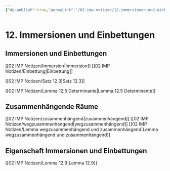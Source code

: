 ```yaml
---
{"dg-publish":true,"permalink":"/02-imp-notizen/12-immersionen-und-einbettungen/"}
---
```


# 12. Immersionen und Einbettungen
## Immersionen und Einbettungen
[[02 IMP Notizen/Immersion|Immersion]]
[[02 IMP Notizen/Einbettung|Einbettung]]

[[02 IMP Notizen/Satz 12.3|Satz 12.3]]

[[02 IMP Notizen/Lemma 12.5 Determinante|Lemma 12.5 Determinante]]

## Zusammenhängende Räume
[[02 IMP Notizen/zusammenhängend|zusammenhängend]]
[[02 IMP Notizen/wegzusammenhängend|wegzusammenhängend]]
[[02 IMP Notizen/Lemma wegzusammenhängend und zusammenhängend|Lemma wegzusammenhängend und zusammenhängend]]

## Eigenschaft Immersionen und Einbettungen
[[02 IMP Notizen/Lemma 12.9|Lemma 12.9]]

